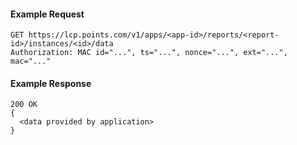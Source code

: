 #### Example Request

    GET https://lcp.points.com/v1/apps/<app-id>/reports/<report-id>/instances/<id>/data
    Authorization: MAC id="...", ts="...", nonce="...", ext="...", mac="..."

#### Example Response

    200 OK
    {
      <data provided by application>
    }









